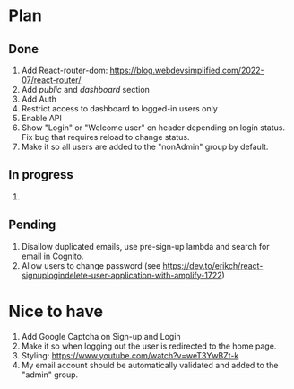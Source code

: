 # Plan

## Done
1. Add React-router-dom: https://blog.webdevsimplified.com/2022-07/react-router/
1. Add *public* and *dashboard* section
1. Add Auth
1. Restrict access to dashboard to logged-in users only
1. Enable API
1. Show "Login" or "Welcome user" on header depending on login status. Fix bug that requires reload to change status.
1. Make it so all users are added to the "nonAdmin" group by default.

## In progress
1. 

## Pending
1. Disallow duplicated emails, use pre-sign-up lambda and search for email in Cognito.
1. Allow users to change password (see https://dev.to/erikch/react-signuplogindelete-user-application-with-amplify-1722)


# Nice to have
1. Add Google Captcha on Sign-up and Login 
1. Make it so when logging out the user is redirected to the home page.
1. Styling: https://www.youtube.com/watch?v=weT3YwBZt-k
1. My email account should be automatically validated and added to the "admin" group.